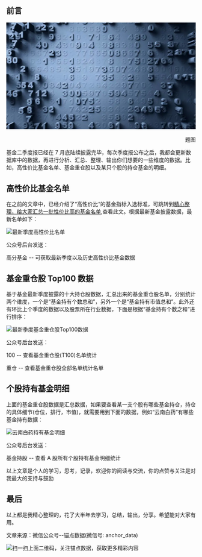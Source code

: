 ## 前言

![题图](./images/cover-title.jpg)

<p align="right">题图</p>

基金二季度报已经在 7 月底陆续披露完毕，每次季度报公布之后，我都会更新数据库中的数据，再进行分析、汇总、整理、输出你们想要的一些维度的数据。比如，高性价比基金名单、基金重仓股以及某只个股的持仓基金的明细。

## 高性价比基金名单

在之前的文章中，已经介绍了“高性价比”的基金指标入选标准，可跳转到[精心整理，给大家汇总一批性价比高的基金名单](https://www.mdnice.com/writing/3174c4cee1dd4c6694f6d9821e3b81f6),查看此文。根据最新基金披露数据，最新名单如下：

![最新季度高性价比名单](https://files.mdnice.com/user/14934/3df5665b-9a00-4b5e-bdd4-67bf4177c034.jpg)

公众号后台发送：

高分基金 -- 可获取最新季度以及历史高性价比基金数据

## 基金重仓股 Top100 数据

基于基金最新季度披露的十大持仓股数据，汇总出来的基金重仓股名单，分别统计两个维度，一个是“基金持有个数总和”，另外一个是“基金持有市值总和”。此外还有环比上个季度的数据以及股票所在行业数据，下面是根据“基金持有个数之和”进行排序：

![最新季度基金重仓股Top100数据](https://files.mdnice.com/user/14934/7dabb6fe-cfe2-45cd-b52f-fd110e3f2294.jpg)

公众号后台发送：

100 -- 查看基金重仓股(T100)名单统计

重仓 -- 查看基金重仓股全部名单统计名单

## 个股持有基金明细

上面的基金重仓股数据是汇总数据，如果要查看某一支个股有哪些基金持仓，持仓的具体细节(仓位，排行，市值)，就需要用到下面的数据，例如“云南白药”有哪些基金持有数据：

![云南白药持有基金明细](https://files.mdnice.com/user/14934/203bb50e-12e7-4fce-aaee-b277eda1d154.jpg)

公众号后台发送：

基金持股 -- 查看 A 股所有个股持有基金明细统计

以上文章是个人的学习，思考，记录，欢迎你的阅读与交流，你的点赞与关注是对我最大的支持与鼓励

## 最后

以上都是我精心整理的，花了大半年去学习，总结，输出，分享。希望能对大家有用。

文章来源：微信公众号--锚点数据(微信号: anchor_data)

![扫一扫上面二维码，关注锚点数据，获取更多精彩内容](https://files.mdnice.com/user/14934/ef6ead65-5055-446a-a169-f41a98a1e0c5.jpg)
